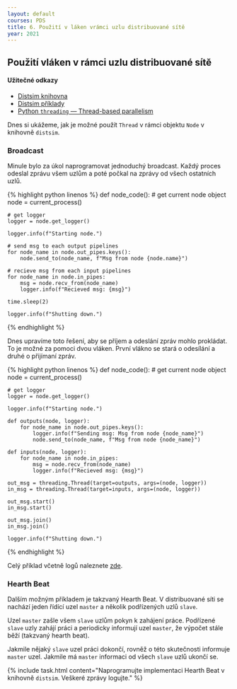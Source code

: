 ```yaml
---
layout: default
courses: PDS
title: 6. Použití v láken vrámci uzlu distribuované sítě
year: 2021
---
```



## Použití vláken v rámci uzlu distribuované sítě

#### Užitečné odkazy
* [Distsim knihovna](https://github.com/mikulatomas/distsim)
* [Distsim příklady](https://github.com/mikulatomas/distsim/tree/master/examples)
* [Python `threading` — Thread-based parallelism](https://docs.python.org/3/library/threading.html)

Dnes si ukážeme, jak je možné použít ```Thread``` v rámci objektu ```Node``` v knihovně ```distsim```.

### Broadcast
Minule bylo za úkol naprogramovat jednoduchý broadcast. Každý proces odeslal zprávu všem uzlům a poté počkal na zprávy od všech ostatních uzlů.

{% highlight python linenos %}
def node_code():
    # get current node object
    node = current_process()

    # get logger
    logger = node.get_logger()

    logger.info(f"Starting node.")

    # send msg to each output pipelines
    for node_name in node.out_pipes.keys():
        node.send_to(node_name, f"Msg from node {node.name}")

    # recieve msg from each input pipelines
    for node_name in node.in_pipes:
        msg = node.recv_from(node_name)
        logger.info(f"Recieved msg: {msg}")

    time.sleep(2)

    logger.info(f"Shutting down.")
{% endhighlight %}

Dnes upravíme toto řešení, aby se příjem a odeslání zpráv mohlo prokládat. To je možné za pomoci dvou vláken. První vlákno se stará o odesílání a druhé o přijímaní zpráv.

{% highlight python linenos %}
def node_code():
    # get current node object
    node = current_process()

    # get logger
    logger = node.get_logger()

    logger.info(f"Starting node.")

    def outputs(node, logger):
        for node_name in node.out_pipes.keys():
            logger.info(f"Sending msg: Msg from node {node_name}")
            node.send_to(node_name, f"Msg from node {node_name}")

    def inputs(node, logger):
        for node_name in node.in_pipes:
            msg = node.recv_from(node_name)
            logger.info(f"Recieved msg: {msg}")

    out_msg = threading.Thread(target=outputs, args=(node, logger))
    in_msg = threading.Thread(target=inputs, args=(node, logger))

    out_msg.start()
    in_msg.start()

    out_msg.join()
    in_msg.join()

    logger.info(f"Shutting down.")
{% endhighlight %}

Celý příklad včetně logů naleznete [zde](https://github.com/mikulatomas/distsim/tree/master/examples/threads).

### Hearth Beat
Dalším možným příkladem je takzvaný Hearth Beat. V distribuované síti se nachází jeden řídící uzel ```master``` a několik podřízených uzlů ```slave```.

Uzel ```master``` zašle všem ```slave``` uzlům pokyn k zahájení práce. Podřízené ```slave``` uzly zahájí práci a periodicky informují uzel ```master```, že výpočet stále běží (takzvaný hearth beat).

Jakmile nějaký ```slave``` uzel práci dokončí, rovněž o této skutečnosti informuje ```master``` uzel. Jakmile má ```master``` informaci od všech ```slave``` uzlů ukončí se.

{% include task.html content="Naprogramujte implementaci Hearth Beat v knihovně <code>distsim</code>. Veškeré zprávy logujte." %}
